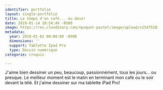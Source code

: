 ```yaml
---
identifier: portfolio
layout: single-portfolio
title: Le temps d'un café... ou deux!
date: 2019-01-14 18:54:49 -0500
image: https://res.cloudinary.com/npaquet-pastel/image/upload/v1547510177/Screenshot_20190114-172006.jpg
metadata:
  year: 2018-01-01 00:00:00 -0500
  dimensions: ''
  support: Tablette Ipad Pro
  type: Dessin numérique
categorie: croquis

---
```

J'aime bien dessiner un peu, beaucoup, passionnément, tous les jours... ou presque. Le meilleur moment est le matin en terminant mon café ou le soir devant la télé. Et j'aime dessiner sur ma tablette iPad Pro!